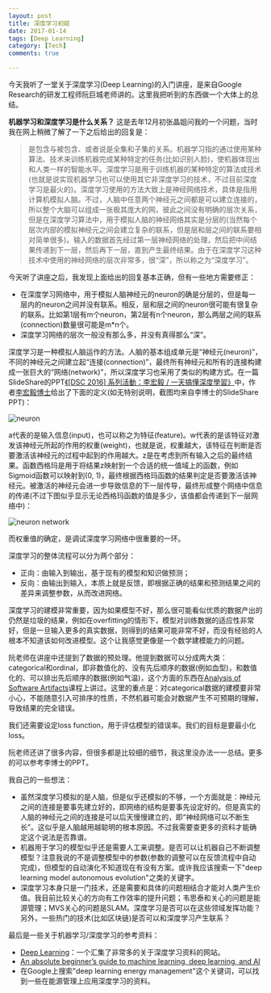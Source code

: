 ```yaml
---
layout: post
title: 深度学习初窥
date: 2017-01-14
tags: [Deep Learning]
category: [Tech]
comments: true

---
```


今天我听了一堂关于深度学习(Deep Learning)的入门讲座，是来自Google Research的研发工程师阮巨城老师讲的。这里我把听到的东西做一个大体上的总结。

**机器学习和深度学习是什么关系？** 这是去年12月初张晶姐问我的一个问题，当时我在网上稍微了解了一下之后给出的回复是：

> 是包含与被包含、或者说是全集和子集的关系。机器学习指的通过使用某种算法、技术来训练机器完成某种特定的任务(比如识别人脸)，使机器体现出和人类一样的智能水平。深度学习是用于训练机器的某种特定的算法或技术(也就是说实现机器学习也可以使用其它非深度学习的技术，不过目前深度学习是最火的)。深度学习使用的方法大致上是神经网络技术，具体是指用计算机模拟人脑。不过，人脑中任意两个神经元之间都是可以建立连接的，所以整个大脑可以组成一张极其庞大的网，彼此之间没有明确的层次关系，但是在深度学习算法中，用于模拟人脑的神经网络其实是分层的(当然每个层次内部的模拟神经元之间会建立复杂的联系，但是层和层之间的联系要相对简单很多)。输入的数据首先经过第一层神经网络的处理，然后把中间结果传递到下一层，然后再下一层，直到产生最终结果。由于在深度学习这种技术中使用的神经网络的层次非常多，很“深”，所以称之为“深度学习”。

今天听了讲座之后，我发现上面给出的回复基本正确，但有一些地方需要修正：

* 在深度学习网络中，用于模拟人脑神经元的neuron的确是分层的，但是每一层内的neuron之间并没有联系。相反，层和层之间的neuron很可能有很复杂的联系。比如第1层有m个neuron，第2层有n个neuron，那么两层之间的联系(connection)数量很可能是m*n个。
* 深度学习网络的层次一般没有那么多，并没有真得那么“深”。

深度学习是一种模拟人脑运作的方法。人脑的基本组成单元是“神经元(neuron)”，不同的神经元之间建立起“连接(connection)”，最终所有神经元和所有的连接构建成一张巨大的“网络(network)”，所以深度学习也采用了类似的构建方式。在一篇SlideShare的PPT[《[DSC 2016] 系列活動：李宏毅 / 一天搞懂深度學習》](http://www.slideshare.net/tw_dsconf/ss-62245351)中，作者[李宏毅博士](http://speech.ee.ntu.edu.tw/~tlkagk/)给出了下面的定义(如无特别说明，截图均来自李博士的SlideShare PPT)：

![neuron](https://raw.githubusercontent.com/yaobinwen/yaobinwen.github.io/master/images/posts/2017/01-14/01_neuron.png)

a代表的是输入信息(input)，也可以称之为特征(feature)。w代表的是该特征对激发该神经元所起的作用的权重(weight)，也就是说，权重越大，该特征在判断是否要激活该神经元的过程中起到的作用越大。z是在考虑到所有输入之后的最终结果。函数西格玛是用于将结果z映射到一个合适的统一值域上的函数，例如Sigmoid函数可以映射到(0, 1)，最终根据西格玛函数的结果判定是否要激活该神经元。被激活的神经元会进一步导致信息的下一层传导，最终形成整个网络中信息的传递(不过下图似乎显示无论西格玛函数的值是多少，该值都会传递到下一层网络中)：

![neuron network](https://raw.githubusercontent.com/yaobinwen/yaobinwen.github.io/master/images/posts/2017/01-14/02_neuro_network.png)

而权重值的确定，是调试深度学习网络中很重要的一环。

深度学习的整体流程可以分为两个部分：

* 正向：由输入到输出，基于现有的模型和知识做预测；
* 反向：由输出到输入，本质上就是反馈，即根据正确的结果和预测结果之间的差异来调整参数，从而改进网络。

深度学习的建模非常重要，因为如果模型不好，那么很可能看似优质的数据产出的仍然是垃圾的结果，例如在overfitting的情形下，模型对训练数据的适应性非常好，但是一旦输入更多的真实数据，则得到的结果可能非常不好，而没有经验的人根本不知道该如何改进模型。这个让我感觉更像是一个数学建模能力的问题。

阮老师在讲座中还提到了数据的预处理。他提到数据可以分成两大类：categorical和ordinal，即非数值化的、没有先后顺序的数据(例如血型)，和数值化的、可以排出先后顺序的数据(例如气温)，这个方面的东西在[Analysis of Software Artifacts](http://mse.isri.cmu.edu/software-engineering/Courses/17-654-analysis-of-software-artifacts.html)课程上讲过。这里的重点是：对categorical数据的建模要非常小心，不能随意引入可排序的性质，不然机器可能会对数据产生不可预期的理解，导致结果的完全错误。

我们还需要设定loss function，用于评估模型的错误率。我们的目标是要最小化loss。

阮老师还讲了很多内容，但很多都是比较细的细节，我这里没办法一一总结。更多的可以参考李博士的PPT。

我自己的一些想法：

* 虽然深度学习模拟的是人脑，但是似乎还模拟的不够，一个方面就是：神经元之间的连接是要事先建立好的，即网络的结构是要事先设定好的。但是真实的人脑的神经元之间的连接是可以后天慢慢建立的，即“神经网络可以不断生长”。这似乎是人脑越用越聪明的根本原因。不过我需要查更多的资料才能确定这个说法是否靠谱。
* 机器用于学习的模型似乎还是需要人工来调整。是否可以让机器自己不断调整模型？注意我说的不是调整模型中的参数(参数的调整可以在反馈流程中自动完成)，但模型的自动演化不知道现在有没有方案。或许我应该搜索一下"deep learning model autonomous evolution"之类的关键字。
* 深度学习本身只是一门技术，还是需要和具体的问题相结合才能对人类产生价值。我目前比较关心的方向有工作效率的提升问题；韦思泰和关心的问题是能源管理；MVS关心的问题是SLAM。深度学习是否可以在这些领域发挥功能？另外，一些热门的技术(比如区块链)是否可以和深度学习产生联系？

最后是一些关于机器学习/深度学习的参考资料：

* [Deep Learning](http://deeplearning.net/)：一个汇集了非常多的关于深度学习资料的网站。
* [An absolute beginner’s guide to machine learning, deep learning, and AI](https://www.techinasia.com/ai-machine-deep-learning)
* 在Google上搜索"deep learning energy management"这个关键词，可以找到一些在能源管理上应用深度学习的资料。

